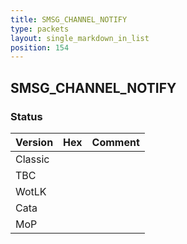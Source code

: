 ```yaml
---
title: SMSG_CHANNEL_NOTIFY
type: packets
layout: single_markdown_in_list
position: 154
---
```


## SMSG_CHANNEL_NOTIFY

### Status

Version | Hex | Comment
---------- | ---------- | ---------- 
Classic |  |  
TBC |  |  
WotLK |  |  
Cata |  |  
MoP |  |  